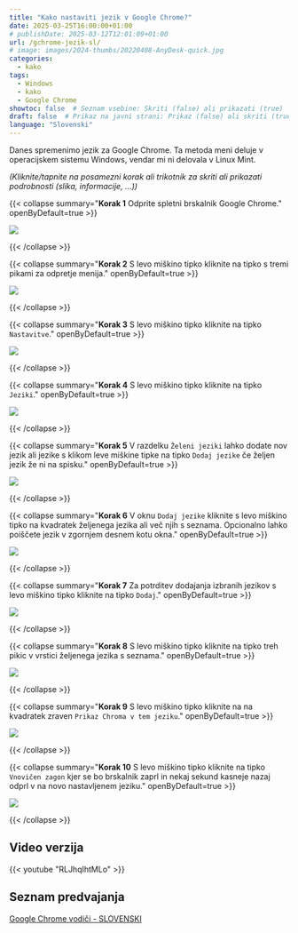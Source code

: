 ```yaml
---
title: "Kako nastaviti jezik v Google Chrome?"
date: 2025-03-25T16:00:00+01:00
# publishDate: 2025-03-12T12:01:09+01:00
url: /gchrome-jezik-sl/
# image: images/2024-thumbs/20220408-AnyDesk-quick.jpg
categories: 
  - kako
tags: 
  - Windows
  - kako
  - Google Chrome
showtoc: false  # Seznam vsebine: Skriti (false) ali prikazati (true)
draft: false  # Prikaz na javni strani: Prikaz (false) ali skriti (true)
language: "Slovenski"
---
```


Danes spremenimo jezik za Google Chrome. Ta metoda meni deluje v operacijskem sistemu Windows, vendar mi ni delovala v Linux Mint.

*(Kliknite/tapnite na posamezni korak ali trikotnik za skriti ali prikazati podrobnosti (slika, informacije, ...))*

{{< collapse summary="**Korak 1** Odprite spletni brskalnik Google Chrome." openByDefault=true >}}

 ![](/images/Google-Chrome/GChrome_desktop_shortcut.jpeg)

{{< /collapse >}}

{{< collapse summary="**Korak 2** S levo miškino tipko kliknite na tipko s tremi pikami za odpretje menija." openByDefault=true >}}

 ![](/images/Google-Chrome/Sl_-_GChrome_-_3_pike_tipka.jpeg)

{{< /collapse >}}

{{< collapse summary="**Korak 3** S levo miškino tipko kliknite na tipko `Nastavitve`." openByDefault=true >}}

 ![](/images/Google-Chrome/Sl_-_GChrome_-_meni_-_Nastavitve.jpeg)

{{< /collapse >}}

{{< collapse summary="**Korak 4** S levo miškino tipko kliknite na tipko `Jeziki`." openByDefault=true >}}

   ![](/images/Google-Chrome/Sl_-_GChrome_-_Nastavitve_-_Jeziki.jpeg)

{{< /collapse >}}

{{< collapse summary="**Korak 5** V razdelku `Želeni jeziki` lahko dodate nov jezik ali jezike s klikom leve miškine tipke na tipko `Dodaj jezike` če željen jezik že ni na spisku." openByDefault=true >}}
   
   ![](/images/Google-Chrome/Sl_-_GChrome_-_Nastavitve_-_Jeziki_-_dodaj.jpeg)

{{< /collapse >}}

{{< collapse summary="**Korak 6** V oknu `Dodaj jezike` kliknite s levo miškino tipko na kvadratek željenega jezika ali več njih s seznama. Opcionalno lahko poiščete jezik v zgornjem desnem kotu okna." openByDefault=true >}}
   
   ![](/images/Google-Chrome/Sl_-_GChrome_-_Nastavitve_-_Jeziki_-_dodaj_-_oznaciti.jpeg)

{{< /collapse >}}

{{< collapse summary="**Korak 7** Za potrditev dodajanja izbranih jezikov s levo miškino tipko kliknite na tipko `Dodaj`." openByDefault=true >}}
   
   ![](/images/Google-Chrome/Sl_-_GChrome_-_Nastavitve_-_Jeziki_-_dodaj_-_dodaj.jpeg)

{{< /collapse >}}

{{< collapse summary="**Korak 8** S levo miškino tipko kliknite na tipko treh pikic v vrstici željenega jezika s seznama." openByDefault=true >}}
   
   ![](/images/Google-Chrome/Sl_-_GChrome_-_Nastavitve_-_Jeziki_-_3_pike.jpeg)

{{< /collapse >}}

{{< collapse summary="**Korak 9** S levo miškino tipko kliknite na na kvadratek zraven `Prikaz Chroma v tem jeziku`." openByDefault=true >}}
   
   ![](/images/Google-Chrome/Sl_-_GChrome_-_Nastavitve_-_Jeziki_-_3_pike_-_definiraj_jezik.jpeg)

{{< /collapse >}}

{{< collapse summary="**Korak 10** S levo miškino tipko kliknite na tipko `Vnovičen zagon` kjer se bo brskalnik zaprl in nekaj sekund kasneje nazaj odprl v na novo nastavljenem jeziku." openByDefault=true >}}
   
   ![](/images/Google-Chrome/Sl_-_GChrome_-_Nastavitve_-_Jeziki_-_vnovicni_zagon.jpeg)

{{< /collapse >}}

## Video verzija

{{< youtube "RLJhqIhtMLo" >}}

## Seznam predvajanja

[Google Chrome vodiči - SLOVENSKI](https://www.youtube.com/playlist?list=PLbvZxzmdNckz9HYQyjkBTiQu0GxfCDjwf "Kliknite/tapnite da odprete YouTube predcajalni seznam!")

